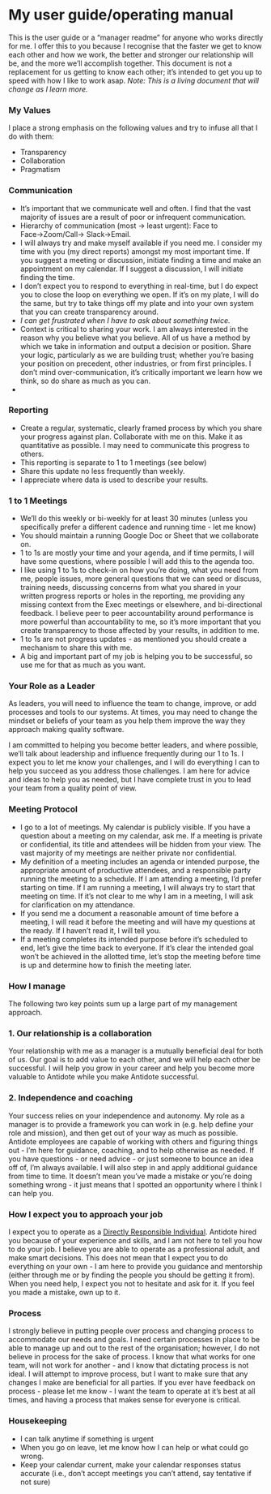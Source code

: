 #  My user guide/operating manual

This is the user guide or a “manager readme” for anyone who works directly for me. I offer this to you because I recognise that the faster we get to know each other and how we work, the better and stronger our relationship will be, and the more we’ll accomplish together. This document is not a replacement for us getting to know each other; it’s intended to get you up to speed with how I like to work asap. *Note: This is a living document that will change as I learn more.*

### My Values
I place a strong emphasis on the following values and try to infuse all that I do with them:
- Transparency
- Collaboration
- Pragmatism

### Communication
- It’s important that we communicate well and often. I find that the vast majority of issues are a result of poor or infrequent communication. 
- Hierarchy of communication (most → least urgent): Face to Face→Zoom/Call→ Slack→Email. 
- I will always try and make myself available if you need me. I consider my time with you (my direct reports) amongst my most important time. If you suggest a meeting or discussion, initiate finding a time and make an appointment on my calendar. If I suggest a discussion, I will initiate finding the time.
- I don’t expect you to respond to everything in real-time, but I do expect you to close the loop on everything we open. If it’s on my plate, I will do the same, but try to take things off my plate and into your own system that you can create transparency around. 
- *I can get frustrated when I have to ask about something twice.*
- Context is critical to sharing your work. I am always interested in the reason why you believe what you believe. All of us have a method by which we take in information and output a decision or position. Share your logic, particularly as we are building trust; whether you’re basing your position on precedent, other industries, or from first principles. I don’t mind over-communication, it’s critically important we learn how we think, so do share as much as you can.
- 
### Reporting
- Create a regular, systematic, clearly framed process by which you share your progress against plan. Collaborate with me on this. Make it as quantitative as possible. I may need to communicate this progress to others.
- This reporting is separate to 1 to 1 meetings (see below)
- Share this update no less frequently than weekly.
- I appreciate where data is used to describe your results.

### 1 to 1 Meetings
- We’ll do this weekly or bi-weekly for at least 30 minutes (unless you specifically prefer a different cadence and running time - let me know)
- You should maintain a running Google Doc or Sheet that we collaborate on.
- 1 to 1s are mostly your time and your agenda, and if time permits, I will have some questions, where possible I will add this to the agenda too.
- I like using 1 to 1s to check-in on how you’re doing, what you need from me, people issues, more general questions that we can seed or discuss, training needs, discussing concerns from what you shared in your written progress reports or holes in the reporting, me providing any missing context from the Exec meetings or elsewhere, and bi-directional feedback. I believe peer to peer accountability around performance is more powerful than accountability to me, so it’s more important that you create transparency to those affected by your results, in addition to me.
- 1 to 1s are not progress updates - as mentioned you should create a mechanism to share this with me.
- A big and important part of my job is helping you to be successful, so use me for that as much as you want.

### Your Role as a Leader
As leaders, you will need to influence the team to change, improve, or add processes and tools to our systems. At times, you may need to change the mindset or beliefs of your team as you help them improve the way they approach making quality software.

I am committed to helping you become better leaders, and where possible, we’ll talk about leadership and influence frequently during our 1 to 1s. I expect you to let me know your challenges, and I will do everything I can to help you succeed as you address those challenges. I am here for advice and ideas to help you as needed, but I have complete trust in you to lead your team from a quality point of view.

### Meeting Protocol

- I go to a lot of meetings. My calendar is publicly visible. If you have a question about a meeting on my calendar, ask me. If a meeting is private or confidential, its title and attendees will be hidden from your view. The vast majority of my meetings are neither private nor confidential.
- My definition of a meeting includes an agenda or intended purpose, the appropriate amount of productive attendees, and a responsible party running the meeting to a schedule. If I am attending a meeting, I’d prefer starting on time. If I am running a meeting, I will always try to start that meeting on time. If it’s not clear to me why I am in a meeting, I will ask for clarification on my attendance.
- If you send me a document a reasonable amount of time before a meeting, I will read it before the meeting and will have my questions at the ready. If I haven’t read it, I will tell you.
- If a meeting completes its intended purpose before it’s scheduled to end, let’s give the time back to everyone. If it’s clear the intended goal won’t be achieved in the allotted time, let’s stop the meeting before time is up and determine how to finish the meeting later.

### How I manage
The following two key points sum up a large part of my management approach.

### 1. Our relationship is a collaboration
Your relationship with me as a manager is a mutually beneficial deal for both of us. Our goal is to add value to each other, and we will help each other be successful. I will help you grow in your career and help you become more valuable to Antidote while you make Antidote successful. 

### 2. Independence and coaching
Your success relies on your independence and autonomy. My role as a manager is to provide a framework you can work in (e.g. help define your role and mission), and then get out of your way as much as possible. Antidote employees are capable of working with others and figuring things out - I’m here for guidance, coaching, and to help otherwise as needed. If you have questions - or need advice - or just someone to bounce an idea off of, I’m always available. I will also step in and apply additional guidance from time to time. It doesn’t mean you’ve made a mistake or you’re doing something wrong - it just means that I spotted an opportunity where I think I can help you. 

### How I expect you to approach your job
I expect you to operate as a [Directly Responsible Individual](https://medium.com/@mmamet/directly-responsible-individuals-f5009f465da4). Antidote hired you because of your experience and skills, and I am not here to tell you how to do your job. I believe you are able to operate as a professional adult, and make smart decisions. This does not mean that I expect you to do everything on your own - I am here to provide you guidance and mentorship (either through me or by finding the people you should be getting it from). When you need help, I expect you not to hesitate and ask for it. If you feel you made a mistake, own up to it.

### Process
I strongly believe in putting people over process and changing process to accommodate our needs and goals. I need certain processes in place to be able to manage up and out to the rest of the organisation; however, I do not believe in process for the sake of process. I know that what works for one team, will not work for another - and I know that dictating process is not ideal. I will attempt to improve process, but I want to make sure that any changes I make are beneficial for all parties. If you ever have feedback on process - please let me know - I want the team to operate at it’s best at all times, and having a process that makes sense for everyone is critical.

### Housekeeping
- I can talk anytime if something is urgent
- When you go on leave, let me know how I can help or what could go wrong. 
- Keep your calendar current, make your calendar responses status accurate (i.e., don’t accept meetings you can’t attend, say tentative if not sure)
